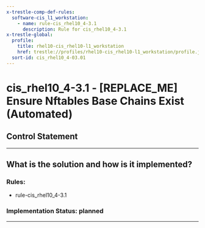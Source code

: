 ```yaml
---
x-trestle-comp-def-rules:
  software-cis_l1_workstation:
    - name: rule-cis_rhel10_4-3.1
      description: Rule for cis_rhel10_4-3.1
x-trestle-global:
  profile:
    title: rhel10-cis_rhel10-l1_workstation
    href: trestle://profiles/rhel10-cis_rhel10-l1_workstation/profile.json
  sort-id: cis_rhel10_4-03.01
---
```


# cis_rhel10_4-3.1 - \[REPLACE_ME\] Ensure Nftables Base Chains Exist (Automated)

## Control Statement

______________________________________________________________________

## What is the solution and how is it implemented?

<!-- For implementation status enter one of: implemented, partial, planned, alternative, not-applicable -->

<!-- Note that the list of rules under ### Rules: is read-only and changes will not be captured after assembly to JSON -->

<!-- Add control implementation description here for control: cis_rhel10_4-3.1 -->

### Rules:

  - rule-cis_rhel10_4-3.1

### Implementation Status: planned

______________________________________________________________________
